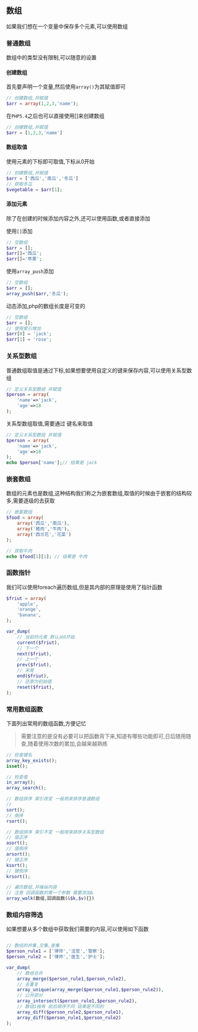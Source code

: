 ## 数组

如果我们想在一个变量中保存多个元素,可以使用数组

### 普通数组

数组中的类型没有限制,可以随意的设置

#### 创建数组

首先要声明一个变量,然后使用`array()`为其赋值即可

```php
// 创建数组,并赋值
$arr = array(1,2,3,'name');

```

在`PHP5.4`之后也可以直接使用[]来创建数组

```php
// 创建数组,并赋值
$arr = [1,2,3,'name']
```

#### 数组取值

使用元素的下标即可取值,下标从0开始

```php
// 创建数组,并赋值
$arr = ['西瓜','南瓜','冬瓜']
// 获取冬瓜
$vegetable = $arr[1];

```

#### 添加元素

除了在创建的时候添加内容之外,还可以使用函数,或者直接添加


使用`[]`添加

```php
// 空数组
$arr = [];
$arr[]='西瓜';
$arr[]='苹果';
```

使用`array_push`添加

```php
// 空数组
$arr = [];
array_push($arr,'冬瓜');
```

动态添加,php的数组长度是可变的


```php
// 空数组
$arr = [];
// 使用索引增加
$arr[0] = 'jack';
$arr[1] = 'rose';
```

### 关系型数组

普通数组取值是通过下标,如果想要使用自定义的键来保存内容,可以使用关系型数组

```php
// 定义关系型数组 并赋值
$person = array(
    'name'=>'jack',
    'age'=>18
);
```

关系型数组取值,需要通过 键名来取值

```php
// 定义关系型数组 并赋值
$person = array(
    'name'=>'jack',
    'age'=>18
); 
echo $person['name'];// 结果是 jack

```


### 嵌套数组

数组的元素也是数组,这种结构我们称之为嵌套数组,取值的时候由于嵌套的结构较多,需要逐级的去获取

```php
// 嵌套数组
$food = array(
    array('西瓜','南瓜'),
    array('猪肉','牛肉'),
    array('西兰花','花菜')
);

// 获取牛肉
echo $food[1][1]; // 结果是 牛肉

```

### 函数指针

我们可以使用foreach遍历数组,但是其内部的原理是使用了指针函数

```php
$friut = array(
    'apple',
    'orange',
    'banana',
);

var_dump(
    // 当前的元素 默认从0开始
    current($friut),
    // 下一个
    next($friut),
    // 上一个
    prev($friut),
    // 末尾
    end($friut),
    // 还原为初始值
    reset($friut),
);

```


### 常用数组函数

下面列出常用的数组函数,方便记忆
> 需要注意的是没有必要可以把函数背下来,知道有哪些功能即可,日后随用随查,随着使用次数的累加,会越来越熟练

```php
// 检查键名
array_key_exists();
isset();

// 检查值
in_array();
array_search();

// 数组排序 索引改变 一般用来排序普通数组
// 
sort();
// 倒序
rsort();

// 数组排序 索引不变 一般用来排序关系型数组
// 值正序
asort();
// 值倒序
arsort();
// 键正序
ksort();
// 键倒序
krsort();

// 遍历数组,并操纵内容
// 注意 回调函数的第一个参数 需要添加&
array_walk(数组,回调函数(&$k,$v){})

```

### 数组内容筛选

如果想要从多个数组中获取我们需要的内容,可以使用如下函数

```php

// 数组的并集,交集,差集
$person_rule1 = ['律师','法官','警察'];
$person_rule2 = ['律师','医生','护士'];

var_dump(
    // 数组合并
    array_merge($person_rule1,$person_rule2),
    // 去重复
    array_unique(array_merge($person_rule1,$person_rule2)),
    // 公共部分
    array_intersect($person_rule1,$person_rule2),
    // 数组1独有 前后顺序不同 结果是不同的
    array_diff($person_rule2,$person_rule1),
    array_diff($person_rule1,$person_rule2)
);
```